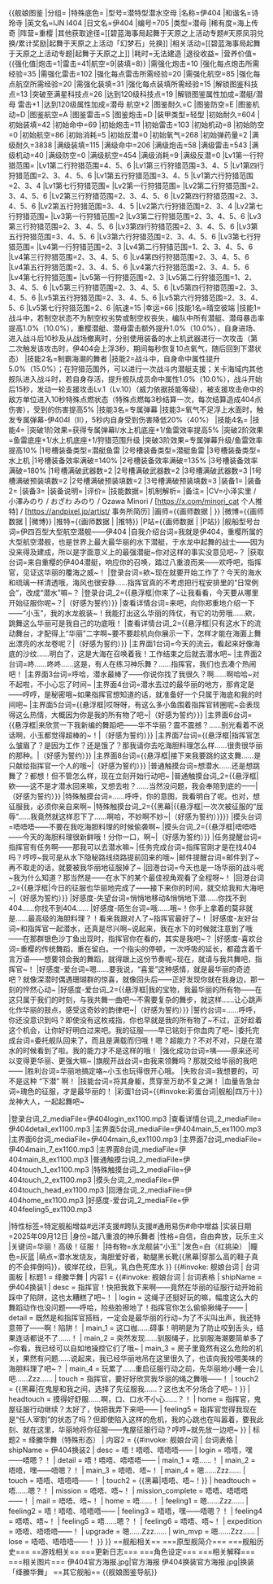{{舰娘图鉴
|分组=
|特殊底色=
|型号=潜特型潜水空母
|名称=伊404
|和谐名=诗玲寺
|英文名=IJN I404
|日文名=伊404
|编号=705
|类型=潜母
|稀有度=海上传奇
|阵营=重樱
|其他获取途径=[[碧蓝海事局起舞于天原之上活动专题#天原凤羽兑换/累计奖励|起舞于天原之上活动「幻梦石」兑换]]
|相关活动=[[碧蓝海事局起舞于天原之上活动专题|起舞于天原之上]]
|耗时=无法建造
|退役收益=<!--无法退役则填无法退役，否则不填-->
|营养价值={{强化值|炮击=1|雷击=41|航空=9|装填=8}}
|需强化炮击=10
|强化每点炮击所需经验=35
|需强化雷击=102
|强化每点雷击所需经验=20
|需强化航空=85
|强化每点航空所需经验=20
|需强化装填=31
|强化每点装填所需经验=15
|解锁图鉴科技点=13
|突破至满星科技点=26
|达到120级科技点=19
|解锁图鉴属性加成=潜艇/潜母 雷击+1
|达到120级属性加成=潜母 航空+2
|图鉴耐久=C
|图鉴防空=E
|图鉴机动=D
|图鉴航空=A
|图鉴雷击=S
|图鉴炮击=D
|装甲类型=轻型
|初始耐久=604
|初始装填=42
|初始命中=69
|初始炮击=11
|初始雷击=103
|初始机动=8
|初始防空=0
|初始航空=86
|初始消耗=5
|初始反潜=0
|初始氧气=268
|初始弹药量=2
|满级耐久=3838
|满级装填=115
|满级命中=206
|满级炮击=58
|满级雷击=543
|满级机动=40
|满级防空=0
|满级航空=454
|满级消耗=9
|满级反潜=0
|Lv1第一行狩猎范围=
|Lv1第二行狩猎范围=4、5、6
|Lv1第三行狩猎范围=3、4、5
|Lv1第四行狩猎范围=2、3、4、5、6
|Lv1第五行狩猎范围=3、4、5
|Lv1第六行狩猎范围=2、3、4
|Lv1第七行狩猎范围=
|Lv2第一行狩猎范围=
|Lv2第二行狩猎范围=2、3、4、5、6
|Lv2第三行狩猎范围=2、3、4、5、6
|Lv2第四行狩猎范围=2、3、4、5、6
|Lv2第五行狩猎范围=3、4、5
|Lv2第六行狩猎范围=2、3、4
|Lv2第七行狩猎范围=
|Lv3第一行狩猎范围=2
|Lv3第二行狩猎范围=2、3、4、5、6
|Lv3第三行狩猎范围=2、3、4、5、6
|Lv3第四行狩猎范围=2、3、4、5、6
|Lv3第五行狩猎范围=3、4、5、6
|Lv3第六行狩猎范围=2、3、4、5、6
|Lv3第七行狩猎范围=
|Lv4第一行狩猎范围=2、3
|Lv4第二行狩猎范围=1、2、3、4、5、6
|Lv4第三行狩猎范围=2、3、4、5、6
|Lv4第四行狩猎范围=2、3、4、5、6
|Lv4第五行狩猎范围=2、3、4、5、6
|Lv4第六行狩猎范围=2、3、4、5、6
|Lv4第七行狩猎范围=
|Lv5第一行狩猎范围=2、3
|Lv5第二行狩猎范围=1、2、3、4、5、6
|Lv5第三行狩猎范围=2、3、4、5、6
|Lv5第四行狩猎范围=2、3、4、5、6
|Lv5第五行狩猎范围=2、3、4、5、6
|Lv5第六行狩猎范围=2、3、4、5、6
|Lv5第七行狩猎范围=2、6
|航速=15
|幸运=66
|技能1名=晴空彼端
|技能1=战斗中，若制空状态不为制空权劣势或制空权丧失，编队中所有潜艇、潜母暴击率提高1.0%（10.0%），重樱潜艇、潜母雷击额外提升1.0%（10.0%），自身进场、进入战斗后10秒及从战场撤离时，分别使用装备的水上机武器进行一次攻击（第二次触发该攻击时，伊404会上浮3秒，期间每秒恢复10点氧气，随后回到下潜状态）
|技能2名=制霸海潮的舞者
|技能2=战斗中，自身命中属性提升5.0%（15.0%）；在狩猎范围外，可以进行一次战斗内潜艇支援；关卡海域内其他舰队进入战斗时，若自身存活，提升舰队成员命中属性1.0%（10.0%），战斗开始后15秒，发动一轮支援攻击Lv.1（Lv.10）（威力依据技能等级），被支援攻击命中的敌方单位进入10秒特殊点燃状态（特殊点燃每3秒结算一次，每次结算造成404点伤害），受到的伤害提高5%
|技能3名=专属弹幕
|技能3=氧气不足浮上水面时，触发专属弹幕-伊404I（II），5秒内自身受到伤害降低20%（40%）
|技能4名=
|技能4=
|突破1阶效果=获得专属弹幕I/水上机底座+1/鱼雷效率提高5%
|突破2阶效果=鱼雷底座+1/水上机底座+1/狩猎范围升级
|突破3阶效果=专属弹幕升级/鱼雷效率提高10%
|1号槽装备类型=潜艇鱼雷
|2号槽装备类型=潜艇鱼雷
|3号槽装备类型=水上机
|1号槽装备效率满破=140%
|2号槽装备效率满破=135%
|3号槽装备效率满破=180%
|1号槽满破武器数=2
|2号槽满破武器数=2
|3号槽满破武器数=3
|1号槽满破预装填数=2
|2号槽满破预装填数=2
|3号槽满破预装填数=3
|装备1=
|装备2=
|装备3=
|装备说明=
|评价=
|技能数据=
|机制解析=
|备注=
|CV=小泽实里 / 小澤みのり / おざわ みのり / Ozawa Minori / [https://x.com/minori_cat 个人推特] / [https://andpixel.jp/artist/ 事务所简历]
|画师={{画师数据 | }}
|微博={{画师数据 | |微博}}
|推特={{画师数据 | |推特}}
|P站={{画师数据 | |P站}}
|舰船型号台词=伊四百型大型航空潜舰——伊404
|自我介绍台词=我就是伊404，重樱所属的大型航空潜舰，也是世界上最大最华丽的水下潜艇，于水龙中起舞的战士——因为没来得及建成，所以是字面意义上的最强潜艇~你对这样的事实没意见吧~？
|获取台词=来自重樱的伊404潜艇，响应你的召唤，踏过八重浪而来——欢呼吧，指挥官，见证这华丽的覆海之威~！
|登录台词=欸~现在就要开始工作了？今天的海水和琉璃一样清透哦，海风也很安静……指挥官真的不考虑把行程安排里的“日常例会”，改成“潜水”嘛~？
|登录台词_2={{悬浮框|你来了~让我看看，今天要从哪里开始征服你呢~？|（好感为誓约）}}
|查看详情台词=来吧，向你郑重地介绍一下——“小玉”，我的水龙舰装~！我能打出这么华丽的阵仗，有它的功劳哦……欸，跳舞这么华丽可是我自己的功底哦！
|查看详情台词_2={{悬浮框|只有这水下的流动舞台，才配得上“华丽”二字啊~要不要趁机向你展示一下，怎样才能在海面上舞出漂亮的水龙卷呢？|（好感为誓约）}}
|主界面1台词=今天的流云，看起来好像海底的沙纹……明白了，这是大海在召唤着我！工作结束之后就去潜水吧~
|主界面2台词=咚……咚咚……这是，有人在练习神乐舞？……指挥官，我们也去凑个热闹吧！
|主界面3台词=呼哈，潜水最棒了——你说你找了我很久？啊……啊哈哈~对不起啦，不小心忘了时间~
|主界面4台词=潜水去过的最华丽的地方，那肯定是——哼哼，是秘密哦~如果指挥官想知道的话，就准备好一个只属于海底和我的时间吧~
|主界面5台词={{悬浮框|哎呀呀，有这么多小鱼围着指挥官转圈呢~会表现得这么热情，大概因为你是我的所有物了吧~|（好感为誓约）}}
|主界面6台词={{悬浮框|来欣赏一下我新编的舞蹈吧——华不华丽？震不震撼？……别光看着不说话啊，小玉都觉得超棒的~！|（好感为誓约）}}
|主界面7台词={{悬浮框|指挥官怎么皱眉了？是因为工作？还是饿了？那我请你去吃海胆料理怎么样……很贵很华丽的那种。|（好感为誓约）}}
|主界面8台词={{悬浮框|接下来我要跳的这支舞……是只献给指挥官一个人的哦~|（好感为誓约）}}
|普通触摸台词=想潜水……还是想跳舞了？都想！但不管怎么样，现在立刻开始行动吧~
|普通触摸台词_2={{悬浮框|欸——这不是才潜水回来嘛，又想去啦？……当然没问题，我会奉陪到底的——|（好感为誓约）}}
|特殊触摸台词=……呼呼，你的意图，我看明白了呢。也对，想征服我，必须你亲自来啊~
|特殊触摸台词_2={{黑幕|{{悬浮框|一次次被征服的“屈辱”……我竟然就这样忍下了……啊哈，不妙啊不妙~|（好感为誓约）}}}}
|摸头台词=唔唔唔——不要在我吃海胆料理的时候偷袭啊~
|摸头台词_2={{悬浮框|唔唔唔——今天的海胆料理很新鲜哦！分你一口，啊~|（好感为誓约）}}
|任务提醒台词=指挥官有任务啊——那我可以去潜水嘛~
|任务完成台词=指挥官刚才是在找404吗？哼哼~我可是从水下隐秘路线绕路提前回来的哦~
|邮件提醒台词=邮件到了~再不取走的话，就要被我华丽地征服掉了~
|回港台词=今天也是一场华丽的战斗呢~我为什么知道？那当然是——在水下的某个最佳视角观看了全程呀~！
|回港台词_2={{悬浮框|今日的征服也华丽地完成了——接下来你的时间，就交给我和大海吧~|（好感为誓约）}}
|好感度-失望台词=悄悄地移动&悄悄地下潜……你找不到404……你找不到404……
|好感度-陌生台词=哦……哦~！你手上拿着的莫非就是……最高级的海胆料理？！看来我跟对人了~指挥官最好了~！
|好感度-友好台词=和指挥官一起潜水，还真是尽兴啊~说起来，我在水下的时候就注意到了哦——在那群银色沙丁鱼出现时，指挥官你在看的，其实是我吧~？
|好感度-喜欢台词=重樱的传统舞蹈，重在留白。一个指尖的停顿，一次呼吸的延长，都蕴含着千言万语——想要领会我的舞蹈，就得跟上这份节奏呢~现在，就请与我共舞吧，指挥官~！
|好感度-爱台词=嗯……要我说，“喜爱”这种感情，就是最华丽的奇迹吧？就像深潜时偶遇珊瑚群的惊喜，就像回头后——正好发现你就在我身边，那一刻的怦然心动~
|好感度-爱台词_2={{悬浮框|我的宝物，我最华丽的所有物——在这只属于我们的时刻，与我共舞一曲吧～不需要复杂的舞步，就这样……让心跳声化作华丽的鼓点，感受这奇妙的韵律吧~|（好感为誓约）}}
|誓约台词=……呼呼，你还没意识到吗？即使没有这枚戒指，你也早就是我的所有物了~不过，正好趁着这个机会，让你好好明白过来吧。我的征服——早已铭刻于你血肉了吧~
|委托完成台词=委托舰队回来了，而且是满载而归哦！嗯？超能力？不对不对，只是在潜水的时候看到了啦。我的能力才不是这样的哦！
|强化成功台词=咦——原来还可以变得更华丽、更强大嘛~
|旗舰开战台词=由我来领舞吗？那就交给华丽的我吧——
|胜利台词=华丽地搞定咯~小玉也玩得很开心哦。
|失败台词=我想要的，可不是这种 “下潜” 啊！
|技能台词=将其身躯，贯穿至万劫不复之渊！
|血量告急台词=瑰色的征服，才是最华丽的！
|彩蛋1台词={{#invoke:彩蛋台词|舰船|四万十}}龙神大人，一起起舞吧~

|登录台词_2_mediaFile=伊404login_ex1100.mp3
|查看详情台词_2_mediaFile=伊404detail_ex1100.mp3
|主界面5台词_mediaFile=伊404main_5_ex1100.mp3
|主界面6台词_mediaFile=伊404main_6_ex1100.mp3
|主界面7台词_mediaFile=伊404main_7_ex1100.mp3
|主界面8台词_mediaFile=伊404main_8_ex1100.mp3
|普通触摸台词_2_mediaFile=伊404touch_1_ex1100.mp3
|特殊触摸台词_2_mediaFile=伊404touch_2_ex1100.mp3
|摸头台词_2_mediaFile=伊404touch_head_ex1100.mp3
|回港台词_2_mediaFile=伊404home_ex1100.mp3
|好感度-爱台词_2_mediaFile=伊404feeling5_ex1100.mp3

|特性标签=特定舰船增益#远洋支援#跨队支援#通用易伤#命中增益
|实装日期=2025年09月12日
|身份=踏八重浪的神乐舞者
|性格=自信，自由奔放，玩乐主义
|关键词=华丽！高级！征服！
|持有物=水龙舰装“小玉”
|发色=白（红挑染）
|瞳色=灰蓝
|萌点=潜水发烧友，海胆爱好者，勒腿黑长靴{{黑幕|穿那么高的鞋子真的不会摔倒吗}}，彼岸花纹，巨乳，乳白色死库水
}}
{{#invoke: 舰娘台词 | 台词面板 
| 标题1 = 绛縢华舞
| 内容1 = {{#invoke: 舰娘台词 | 台词表格
  | shipName = 伊404换装1
  | desc = 指挥官！快把我救下来啊——竟然在华丽的征服行动开始前踩中了陷阱，这也太糟糕了吧~！
  | login = 这绳子还挺好玩的嘛，幅度这么大的舞蹈动作也没问题——呼哈，险些脸擦地了！指挥官你怎么偷偷揪绳子——
  | detail = 既然是和指挥官搭档，一定会是最华丽的行动~为了不尖叫出声，我还特意带了——啊！陷阱！
  | main_1 = 这口枷……碍事！明明是为了防止咬到舌头，结果连话都说不了……！
  | main_2 = 突然发现……驯服绳子，比驯服海潮要简单多了~你看，我已经可以自如地操控它们了哦~
  | main_3 = 房子里竟然有这么危险的机关，果然有问题……说起来，我已经华丽地吊在这里很久了，也该向我投喂美味的海胆料理了吧~？
  | main_4 = 玩累了……重启征服行动之前，先华丽地小睡一会儿吧……Zzz……
  | touch = 指挥官，要好好欣赏我华丽的绳之舞哦——！
  | touch2 = {{黑幕|在鬼屋和我之间，选择了先征服我……？这也太不分场合了吧~！}}
  | headtouch = 摸得好舒服……啊，口、口水不小心……？！
  | home = 指挥官，鬼屋征服行动继续？太好了，快把我弄下来吧——
  | feeling5 = 指挥官觉得我现在是“任人宰割”的状态了吗？但即使陷入这样的危机，我的心跳也在叫嚣着，要我此刻、就在这里，华丽地将你征服——鬼屋征服行动？哼哼~就先放一边吧~
  }}
| 标题2 = 绛縢华舞（特殊形态）
| 内容2 = {{#invoke: 舰娘台词 | 台词表格
  | shipName = 伊404换装2
  | desc = 唔！唔唔、唔唔唔——
  | login = 唔唔，嘿——唔嗯？！
  | detail = 唔！唔唔、唔唔唔——
  | main_1 = 唔……！
  | main_2 = 唔唔，嘿——唔嗯？！
  | main_3 = 唔唔、唔~！
  | main_4 = 嗯……Zzz……
  | touch = 唔唔、唔唔唔——！
  | touch2 = {{黑幕|唔唔、唔~！}}
  | headtouch = 唔……嗯？！
  | mission = 唔唔、唔~！
  | mission_complete = 唔唔、唔唔唔——！
  | mail = 唔唔、唔~！
  | home = 唔……！
  | feeling1 = 嗯……Zzz……
  | feeling2 = 唔！唔唔、唔唔唔——
  | feeling3 = 唔唔，嘿——唔嗯？！
  | feeling4 = 唔唔、唔~！
  | feeling5 = 唔……嗯？！
  | feeling6 = 唔唔、唔~！
  | expedition = 唔唔、唔唔唔——！
  | upgrade = 嗯……Zzz……
  | win_mvp = 嗯……Zzz……
  | lose = 唔唔、唔唔唔——！
  }}
}}
==舰船相关==
===原型舰简介===
===舰船历史===
==游戏相关==
===更新日志===
===角色设定===
===相关解释===
===相关图片===
<gallery mode="packed" heights="250px">
伊404官方海报.jpg|官方海报
伊404换装官方海报.jpg|换装「绛縢华舞」
</gallery>
==其它舰船==
{{舰娘图鉴导航}}